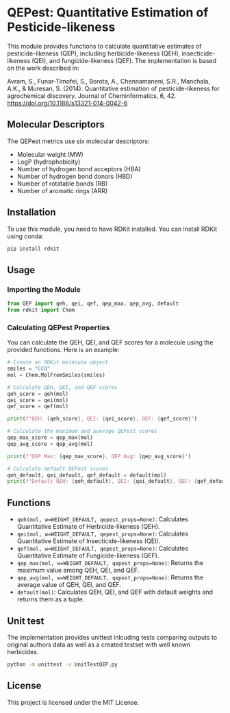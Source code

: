 
# QEPest: Quantitative Estimation of Pesticide-likeness

This module provides functions to calculate quantitative estimates of pesticide-likeness (QEP), including herbicide-likeness (QEH), insecticide-likeness (QEI), and fungicide-likeness (QEF). The implementation is based on the work described in:

Avram, S., Funar-Timofei, S., Borota, A., Chennamaneni, S.R., Manchala, A.K., & Muresan, S. (2014). Quantitative estimation of pesticide-likeness for agrochemical discovery. Journal of Cheminformatics, 6, 42. https://doi.org/10.1186/s13321-014-0042-6

## Molecular Descriptors

The QEPest metrics use six molecular descriptors:
- Molecular weight (MW)
- LogP (hydrophobicity)
- Number of hydrogen bond acceptors (HBA)
- Number of hydrogen bond donors (HBD)
- Number of rotatable bonds (RB)
- Number of aromatic rings (ARR)

## Installation

To use this module, you need to have RDKit installed. You can install RDKit using conda:

```sh
pip install rdkit
```

## Usage

### Importing the Module

```python
from QEP import qeh, qei, qef, qep_max, qep_avg, default
from rdkit import Chem
```

### Calculating QEPest Properties

You can calculate the QEH, QEI, and QEF scores for a molecule using the provided functions. Here is an example:

```python
# Create an RDKit molecule object
smiles = "CCO"
mol = Chem.MolFromSmiles(smiles)

# Calculate QEH, QEI, and QEF scores
qeh_score = qeh(mol)
qei_score = qei(mol)
qef_score = qef(mol)

print(f"QEH: {qeh_score}, QEI: {qei_score}, QEF: {qef_score}")

# Calculate the maximum and average QEPest scores
qep_max_score = qep_max(mol)
qep_avg_score = qep_avg(mol)

print(f"QEP Max: {qep_max_score}, QEP Avg: {qep_avg_score}")

# Calculate default QEPest scores
qeh_default, qei_default, qef_default = default(mol)
print(f"Default QEH: {qeh_default}, QEI: {qei_default}, QEF: {qef_default}")
```

## Functions

- `qeh(mol, w=WEIGHT_DEFAULT, qepest_props=None)`: Calculates Quantitative Estimate of Herbicide-likeness (QEH).
- `qei(mol, w=WEIGHT_DEFAULT, qepest_props=None)`: Calculates Quantitative Estimate of Insecticide-likeness (QEI).
- `qef(mol, w=WEIGHT_DEFAULT, qepest_props=None)`: Calculates Quantitative Estimate of Fungicide-likeness (QEF).
- `qep_max(mol, w=WEIGHT_DEFAULT, qepest_props=None)`: Returns the maximum value among QEH, QEI, and QEF.
- `qep_avg(mol, w=WEIGHT_DEFAULT, qepest_props=None)`: Returns the average value of QEH, QEI, and QEF.
- `default(mol)`: Calculates QEH, QEI, and QEF with default weights and returns them as a tuple.


## Unit test
The implementation provides unittest inlcuding tests comparing outputs to original authors data as well as a created testset with well known herbicides. 

```bash
python -m unittest -v UnitTestQEP.py
```


## License

This project is licensed under the MIT License.
